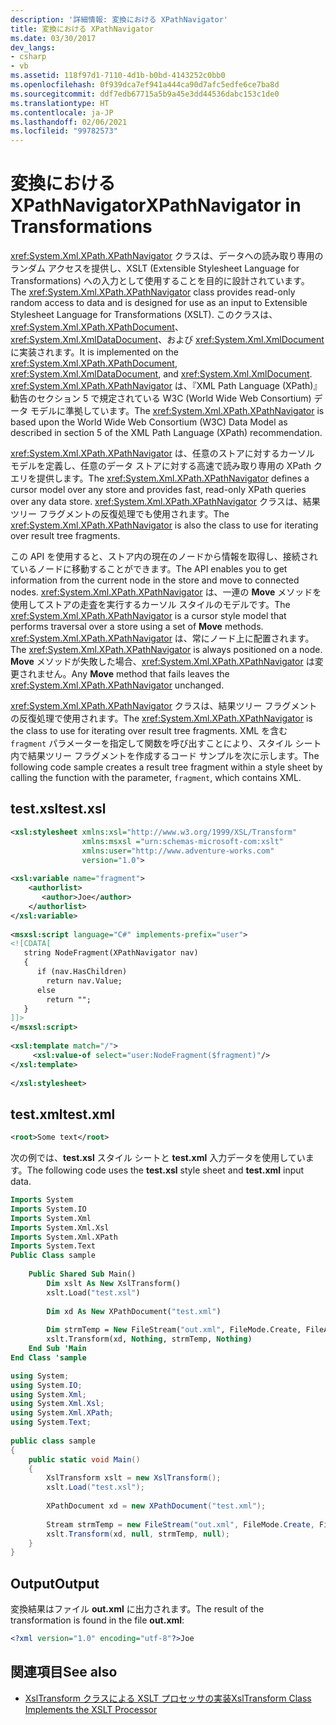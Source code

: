 ```yaml
---
description: '詳細情報: 変換における XPathNavigator'
title: 変換における XPathNavigator
ms.date: 03/30/2017
dev_langs:
- csharp
- vb
ms.assetid: 118f97d1-7110-4d1b-b0bd-4143252c0bb0
ms.openlocfilehash: 0f939dca7ef941a444ca90d7afc5edfe6ce7ba8d
ms.sourcegitcommit: ddf7edb67715a5b9a45e3dd44536dabc153c1de0
ms.translationtype: HT
ms.contentlocale: ja-JP
ms.lasthandoff: 02/06/2021
ms.locfileid: "99782573"
---
```

# <a name="xpathnavigator-in-transformations"></a><span data-ttu-id="a84a3-103">変換における XPathNavigator</span><span class="sxs-lookup"><span data-stu-id="a84a3-103">XPathNavigator in Transformations</span></span>

<span data-ttu-id="a84a3-104"><xref:System.Xml.XPath.XPathNavigator> クラスは、データへの読み取り専用のランダム アクセスを提供し、XSLT (Extensible Stylesheet Language for Transformations) への入力として使用することを目的に設計されています。</span><span class="sxs-lookup"><span data-stu-id="a84a3-104">The <xref:System.Xml.XPath.XPathNavigator> class provides read-only random access to data and is designed for use as an input to Extensible Stylesheet Language for Transformations (XSLT).</span></span> <span data-ttu-id="a84a3-105">このクラスは、<xref:System.Xml.XPath.XPathDocument>、<xref:System.Xml.XmlDataDocument>、および <xref:System.Xml.XmlDocument> に実装されます。</span><span class="sxs-lookup"><span data-stu-id="a84a3-105">It is implemented on the <xref:System.Xml.XPath.XPathDocument>, <xref:System.Xml.XmlDataDocument>, and <xref:System.Xml.XmlDocument>.</span></span> <span data-ttu-id="a84a3-106"><xref:System.Xml.XPath.XPathNavigator> は、『XML Path Language (XPath)』勧告のセクション 5 で規定されている W3C (World Wide Web Consortium) データ モデルに準拠しています。</span><span class="sxs-lookup"><span data-stu-id="a84a3-106">The <xref:System.Xml.XPath.XPathNavigator> is based upon the World Wide Web Consortium (W3C) Data Model as described in section 5 of the XML Path Language (XPath) recommendation.</span></span>  
  
 <span data-ttu-id="a84a3-107"><xref:System.Xml.XPath.XPathNavigator> は、任意のストアに対するカーソル モデルを定義し、任意のデータ ストアに対する高速で読み取り専用の XPath クエリを提供します。</span><span class="sxs-lookup"><span data-stu-id="a84a3-107">The <xref:System.Xml.XPath.XPathNavigator> defines a cursor model over any store and provides fast, read-only XPath queries over any data store.</span></span> <span data-ttu-id="a84a3-108"><xref:System.Xml.XPath.XPathNavigator> クラスは、結果ツリー フラグメントの反復処理でも使用されます。</span><span class="sxs-lookup"><span data-stu-id="a84a3-108">The <xref:System.Xml.XPath.XPathNavigator> is also the class to use for iterating over result tree fragments.</span></span>  
  
 <span data-ttu-id="a84a3-109">この API を使用すると、ストア内の現在のノードから情報を取得し、接続されているノードに移動することができます。</span><span class="sxs-lookup"><span data-stu-id="a84a3-109">The API enables you to get information from the current node in the store and move to connected nodes.</span></span> <span data-ttu-id="a84a3-110"><xref:System.Xml.XPath.XPathNavigator> は、一連の **Move** メソッドを使用してストアの走査を実行するカーソル スタイルのモデルです。</span><span class="sxs-lookup"><span data-stu-id="a84a3-110">The <xref:System.Xml.XPath.XPathNavigator> is a cursor style model that performs traversal over a store using a set of **Move** methods.</span></span> <span data-ttu-id="a84a3-111"><xref:System.Xml.XPath.XPathNavigator> は、常にノード上に配置されます。</span><span class="sxs-lookup"><span data-stu-id="a84a3-111">The <xref:System.Xml.XPath.XPathNavigator> is always positioned on a node.</span></span> <span data-ttu-id="a84a3-112">**Move** メソッドが失敗した場合、<xref:System.Xml.XPath.XPathNavigator> は変更されません。</span><span class="sxs-lookup"><span data-stu-id="a84a3-112">Any **Move** method that fails leaves the <xref:System.Xml.XPath.XPathNavigator> unchanged.</span></span>  
  
 <span data-ttu-id="a84a3-113"><xref:System.Xml.XPath.XPathNavigator> クラスは、結果ツリー フラグメントの反復処理で使用されます。</span><span class="sxs-lookup"><span data-stu-id="a84a3-113">The <xref:System.Xml.XPath.XPathNavigator> is the class to use for iterating over result tree fragments.</span></span> <span data-ttu-id="a84a3-114">XML を含む `fragment` パラメーターを指定して関数を呼び出すことにより、スタイル シート内で結果ツリー フラグメントを作成するコード サンプルを次に示します。</span><span class="sxs-lookup"><span data-stu-id="a84a3-114">The following code sample creates a result tree fragment within a style sheet by calling the function with the parameter, `fragment`, which contains XML.</span></span>  
  
## <a name="testxsl"></a><span data-ttu-id="a84a3-115">test.xsl</span><span class="sxs-lookup"><span data-stu-id="a84a3-115">test.xsl</span></span>  
  
```xml  
<xsl:stylesheet xmlns:xsl="http://www.w3.org/1999/XSL/Transform"  
                xmlns:msxsl ="urn:schemas-microsoft-com:xslt"  
                xmlns:user="http://www.adventure-works.com"  
                version="1.0">  
  
<xsl:variable name="fragment">  
    <authorlist>  
       <author>Joe</author>  
    </authorlist>  
</xsl:variable>  
  
<msxsl:script language="C#" implements-prefix="user">  
<![CDATA[  
   string NodeFragment(XPathNavigator nav)  
   {  
      if (nav.HasChildren)  
        return nav.Value;  
      else  
        return "";  
   }  
]]>  
</msxsl:script>  
  
<xsl:template match="/">  
     <xsl:value-of select="user:NodeFragment($fragment)"/>  
</xsl:template>  
  
</xsl:stylesheet>  
```  
  
## <a name="testxml"></a><span data-ttu-id="a84a3-116">test.xml</span><span class="sxs-lookup"><span data-stu-id="a84a3-116">test.xml</span></span>  
  
```xml  
<root>Some text</root>  
```  
  
 <span data-ttu-id="a84a3-117">次の例では、**test.xsl** スタイル シートと **test.xml** 入力データを使用しています。</span><span class="sxs-lookup"><span data-stu-id="a84a3-117">The following code uses the **test.xsl** style sheet and **test.xml** input data.</span></span>  
  
```vb  
Imports System  
Imports System.IO  
Imports System.Xml  
Imports System.Xml.Xsl  
Imports System.Xml.XPath  
Imports System.Text  
Public Class sample  
  
    Public Shared Sub Main()  
        Dim xslt As New XslTransform()  
        xslt.Load("test.xsl")  
  
        Dim xd As New XPathDocument("test.xml")  
  
        Dim strmTemp = New FileStream("out.xml", FileMode.Create, FileAccess.ReadWrite)  
        xslt.Transform(xd, Nothing, strmTemp, Nothing)  
    End Sub 'Main  
End Class 'sample  
```  
  
```csharp  
using System;  
using System.IO;  
using System.Xml;  
using System.Xml.Xsl;  
using System.Xml.XPath;  
using System.Text;  
  
public class sample  
{  
    public static void Main()  
    {  
        XslTransform xslt = new XslTransform();  
        xslt.Load("test.xsl");  
  
        XPathDocument xd = new XPathDocument("test.xml");  
  
        Stream strmTemp = new FileStream("out.xml", FileMode.Create, FileAccess.ReadWrite);  
        xslt.Transform(xd, null, strmTemp, null);  
    }  
}  
```  
  
## <a name="output"></a><span data-ttu-id="a84a3-118">Output</span><span class="sxs-lookup"><span data-stu-id="a84a3-118">Output</span></span>  

 <span data-ttu-id="a84a3-119">変換結果はファイル **out.xml** に出力されます。</span><span class="sxs-lookup"><span data-stu-id="a84a3-119">The result of the transformation is found in the file **out.xml**:</span></span>  
  
```xml  
<?xml version="1.0" encoding="utf-8"?>Joe  
```  
  
## <a name="see-also"></a><span data-ttu-id="a84a3-120">関連項目</span><span class="sxs-lookup"><span data-stu-id="a84a3-120">See also</span></span>

- [<span data-ttu-id="a84a3-121">XslTransform クラスによる XSLT プロセッサの実装</span><span class="sxs-lookup"><span data-stu-id="a84a3-121">XslTransform Class Implements the XSLT Processor</span></span>](xsltransform-class-implements-the-xslt-processor.md)
